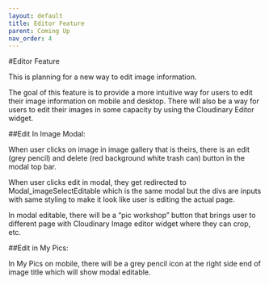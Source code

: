 ```yaml
---
layout: default
title: Editor Feature
parent: Coming Up
nav_order: 4
---
```


#Editor Feature

This is planning for a new way to edit image information.

The goal of this feature is to provide a more intuitive way for users to edit their image information on mobile and desktop. There will also be a way for users to edit their images in some capacity by using the Cloudinary Editor widget.

##Edit In Image Modal:

When user clicks on image in image gallery that is theirs, there is an edit (grey pencil) and delete (red background white trash can) button in the modal top bar.

When user clicks edit in modal, they get redirected to Modal_imageSelectEditable which is the same modal but the divs are inputs with same styling to make it look like user is editing the actual page.

In modal editable, there will be a “pic workshop” button that brings user to different page with Cloudinary Image editor widget where they can crop, etc.

##Edit in My Pics:

In My Pics on mobile, there will be a grey pencil icon at the right side end of image title which will show modal editable.
